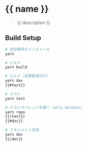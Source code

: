 # {{ name }}

> {{ description }}

## Build Setup

```bash
# 依存関係のインストール
yarn

# ビルド
yarn build

# ビルド（変更監視付き）
yarn dev
{{#test}}

# テスト
yarn test

# テストカバレッジを開く (only Windows)
yarn repo
{{/test}}
{{#doc}}

# ドキュメント生成
yarn doc
{{/doc}}
```
